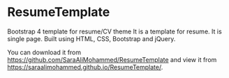 # ResumeTemplate
Bootstrap 4 template for resume/CV theme
It is a template for resume.
It is single page.
Built using HTML, CSS, Bootstrap and jQuery.

You can download it from https://github.com/SaraAliMohammed/ResumeTemplate and view it from https://saraalimohammed.github.io/ResumeTemplate/.
